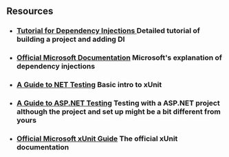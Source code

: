 ## Resources 

- ### [Tutorial for Dependency Injections ](https://dotnettutorials.net/lesson/asp-net-core-dependency-injection/) Detailed tutorial of building a project and adding DI

- ### [Official Microsoft Documentation](https://learn.microsoft.com/en-us/aspnet/core/fundamentals/dependency-injection?view=aspnetcore-8.0) Microsoft's explanation of dependency injections  

- ### [A Guide to NET Testing](https://medium.com/bina-nusantara-it-division/a-comprehensive-guide-to-implementing-xunit-tests-in-c-net-b2eea43b48b) Basic intro to xUnit

- ### [A Guide to ASP.NET Testing](https://medium.com/@jeslurrahman/mastering-unit-testing-in-asp-net-core-web-api-359cad8c87b6) Testing with a ASP.NET project although the project and set up might be a bit different from yours

- ### [Official Microsoft xUnit Guide](https://learn.microsoft.com/en-us/dotnet/core/testing/unit-testing-with-dotnet-test) The official xUnit documentation
